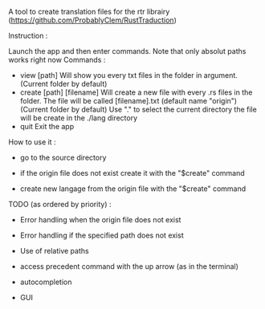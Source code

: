 A tool to create translation files for the rtr librairy (https://github.com/ProbablyClem/RustTraduction)

Instruction :

Launch the app and then enter commands.
Note that only absolut paths works right now
Commands : 
- view [path]
    Will show you every txt files in the folder in argument. (Current folder by default)
- create [path] [filename]
    Will create a new file with every .rs files in the folder. The file will be called [filename].txt (default name "origin") (Current folder by default)
    Use "." to select the current directory
    the file will be create in the ./lang directory
- quit 
    Exit the app

How to use it : 

- go to the source directory

- if the origin file does not exist create it with the "$create" command

- create new langage from the origin file with the "$create" command

TODO (as ordered by priority) : 

- Error handling when the origin file does not exist

- Error handling if the specified path does not exist

- Use of relative paths

- access precedent command with the up arrow (as in the terminal)

- autocompletion

- GUI
